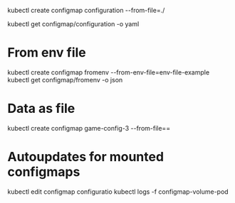 kubectl create configmap configuration --from-file=./

kubectl get configmap/configuration -o yaml

# From env file

kubectl create configmap fromenv --from-env-file=env-file-example
kubectl get configmap/fromenv -o json

# Data as file

kubectl create configmap game-config-3 --from-file=<my-key-name>=<path-to-file>

# Autoupdates for mounted configmaps

kubectl edit configmap configuratio
kubectl logs -f configmap-volume-pod